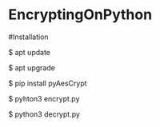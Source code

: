 # EncryptingOnPython

#Installation

$ apt update

$ apt upgrade

$ pip install pyAesCrypt

$ pyhton3 encrypt.py

$ python3 decrypt.py
